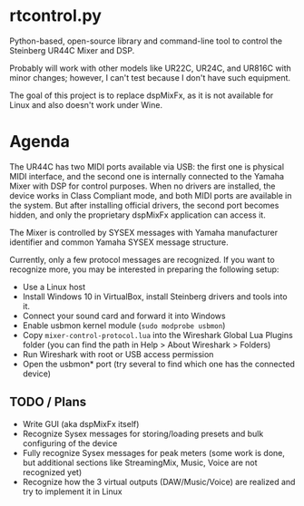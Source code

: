 # rtcontrol.py

Python-based, open-source library and command-line tool to control the Steinberg UR44C Mixer and DSP.

Probably will work with other models like UR22C, UR24C, and UR816C with minor changes; however, I can't test because I don't have such equipment.

The goal of this project is to replace dspMixFx, as it is not available for Linux and also doesn't work under Wine.


# Agenda

The UR44C has two MIDI ports available via USB: the first one is physical MIDI interface, and the second one is internally connected to the Yamaha Mixer with DSP for control purposes.
When no drivers are installed, the device works in Class Compliant mode, and both MIDI ports are available in the system.
But after installing official drivers, the second port becomes hidden, and only the proprietary dspMixFx application can access it.

The Mixer is controlled by SYSEX messages with Yamaha manufacturer identifier and common Yamaha SYSEX message structure.

Currently, only a few protocol messages are recognized. If you want to recognize more, you may be interested in preparing the following setup:
- Use a Linux host
- Install Windows 10 in VirtualBox, install Steinberg drivers and tools into it.
- Connect your sound card and forward it into Windows
- Enable usbmon kernel module (`sudo modprobe usbmon`)
- Copy `mixer-control-protocol.lua` into the Wireshark Global Lua Plugins folder (you can find the path in Help > About Wireshark > Folders)
- Run Wireshark with root or USB access permission
- Open the usbmon* port (try several to find which one has the connected device)


## TODO / Plans
- Write GUI (aka dspMixFx itself)
- Recognize Sysex messages for storing/loading presets and bulk configuring of the device
- Fully recognize Sysex messages for peak meters (some work is done, but additional sections like StreamingMix, Music, Voice are not recognized yet)
- Recognize how the 3 virtual outputs (DAW/Music/Voice) are realized and try to implement it in Linux
